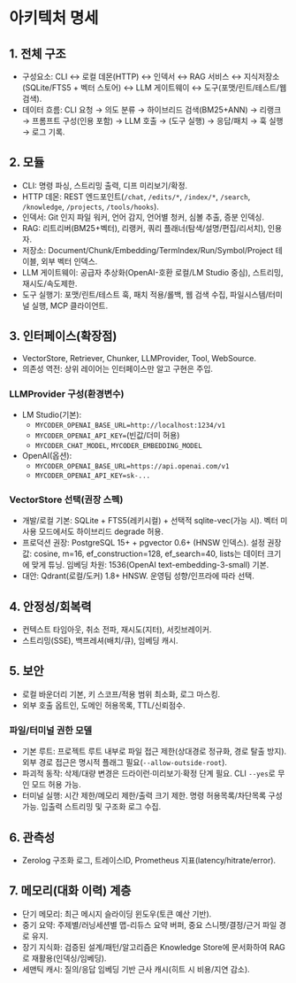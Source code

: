 # 아키텍처 명세

## 1. 전체 구조
- 구성요소: CLI ↔ 로컬 데몬(HTTP) ↔ 인덱서 ↔ RAG 서비스 ↔ 지식저장소(SQLite/FTS5 + 벡터 스토어) ↔ LLM 게이트웨이 ↔ 도구(포맷/린트/테스트/웹검색).
- 데이터 흐름: CLI 요청 → 의도 분류 → 하이브리드 검색(BM25+ANN) → 리랭크 → 프롬프트 구성(인용 포함) → LLM 호출 → (도구 실행) → 응답/패치 → 훅 실행 → 로그 기록.

## 2. 모듈
- CLI: 명령 파싱, 스트리밍 출력, 디프 미리보기/확정.
- HTTP 데몬: REST 엔드포인트(`/chat`, `/edits/*`, `/index/*`, `/search`, `/knowledge`, `/projects`, `/tools/hooks`).
- 인덱서: Git 인지 파일 워커, 언어 감지, 언어별 청커, 심볼 추출, 증분 인덱싱.
- RAG: 리트리버(BM25+벡터), 리랭커, 쿼리 플래너(탐색/설명/편집/리서치), 인용자.
- 저장소: Document/Chunk/Embedding/TermIndex/Run/Symbol/Project 테이블, 외부 벡터 인덱스.
- LLM 게이트웨이: 공급자 추상화(OpenAI-호환 로컬/LM Studio 중심), 스트리밍, 재시도/속도제한.
- 도구 실행기: 포맷/린트/테스트 훅, 패치 적용/롤백, 웹 검색 수집, 파일시스템/터미널 실행, MCP 클라이언트.

## 3. 인터페이스(확장점)
- VectorStore, Retriever, Chunker, LLMProvider, Tool, WebSource.
- 의존성 역전: 상위 레이어는 인터페이스만 알고 구현은 주입.

### LLMProvider 구성(환경변수)
- LM Studio(기본):
  - `MYCODER_OPENAI_BASE_URL=http://localhost:1234/v1`
  - `MYCODER_OPENAI_API_KEY=`(빈값/더미 허용)
  - `MYCODER_CHAT_MODEL`, `MYCODER_EMBEDDING_MODEL`
- OpenAI(옵션):
  - `MYCODER_OPENAI_BASE_URL=https://api.openai.com/v1`
  - `MYCODER_OPENAI_API_KEY=sk-...`

### VectorStore 선택(권장 스펙)
- 개발/로컬 기본: SQLite + FTS5(레키시컬) + 선택적 sqlite-vec(가능 시). 벡터 미사용 모드에서도 하이브리드 degrade 허용.
- 프로덕션 권장: PostgreSQL 15+ + pgvector 0.6+ (HNSW 인덱스). 설정 권장값: cosine, m=16, ef_construction=128, ef_search=40, lists는 데이터 크기에 맞게 튜닝. 임베딩 차원: 1536(OpenAI text-embedding-3-small) 기본.
- 대안: Qdrant(로컬/도커) 1.8+ HNSW. 운영팀 성향/인프라에 따라 선택.

## 4. 안정성/회복력
- 컨텍스트 타임아웃, 취소 전파, 재시도(지터), 서킷브레이커.
- 스트리밍(SSE), 백프레셔(배치/큐), 임베딩 캐시.

## 5. 보안
- 로컬 바운더리 기본, 키 스코프/적용 범위 최소화, 로그 마스킹.
- 외부 호출 옵트인, 도메인 허용목록, TTL/신뢰점수.

### 파일/터미널 권한 모델
- 기본 루트: 프로젝트 루트 내부로 파일 접근 제한(상대경로 정규화, 경로 탈출 방지). 외부 경로 접근은 명시적 플래그 필요(`--allow-outside-root`).
- 파괴적 동작: 삭제/대량 변경은 드라이런·미리보기·확정 단계 필요. CLI `--yes`로 무인 모드 허용 가능.
- 터미널 실행: 시간 제한/메모리 제한/출력 크기 제한. 명령 허용목록/차단목록 구성 가능. 입출력 스트리밍 및 구조화 로그 수집.

## 6. 관측성
- Zerolog 구조화 로그, 트레이스ID, Prometheus 지표(latency/hitrate/error).

## 7. 메모리(대화 이력) 계층
- 단기 메모리: 최근 메시지 슬라이딩 윈도우(토큰 예산 기반).
- 중기 요약: 주제별/러닝세션별 맵-리듀스 요약 버퍼, 중요 스니펫/결정/근거 파일 경로 유지.
- 장기 지식화: 검증된 설계/패턴/알고리즘은 Knowledge Store에 문서화하여 RAG로 재활용(인덱싱/임베딩).
- 세맨틱 캐시: 질의/응답 임베딩 기반 근사 캐시(히트 시 비용/지연 감소).
